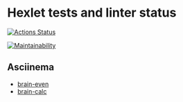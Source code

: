# Hexlet tests and linter status

[![Actions Status](https://github.com/asdx278/frontend-project-44/workflows/hexlet-check/badge.svg)](https://github.com/asdx278/frontend-project-44/actions)

[![Maintainability](https://api.codeclimate.com/v1/badges/eeac138c097a5fe9472d/maintainability)](https://codeclimate.com/github/asdx278/frontend-project-44/maintainability)

## Asciinema

- [brain-even](https://asciinema.org/a/ajoJJTjjE9QVaT2yXnOcaGlt7)
- [brain-calc](https://asciinema.org/a/3z1wMmwErROOSVyfvRzr2mBCw)
